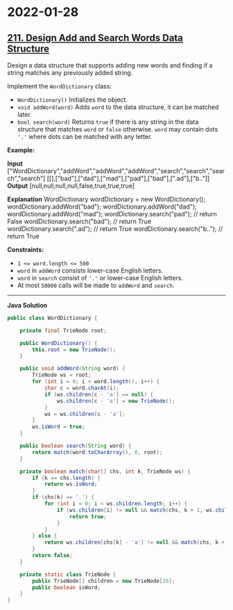 # 2022-01-28

## [211. Design Add and Search Words Data Structure](https://leetcode.com/problems/design-add-and-search-words-data-structure/)

Design a data structure that supports adding new words and finding if a string matches any previously added string.

Implement the `WordDictionary` class:

- `WordDictionary()` Initializes the object.
- `void addWord(word)` Adds `word` to the data structure, it can be matched later.
- `bool search(word)` Returns `true` if there is any string in the data structure that matches `word` or `false` otherwise. `word` may contain dots `'.'` where dots can be matched with any letter.

**Example:**

**Input**
\["WordDictionary","addWord","addWord","addWord","search","search","search","search"\]
\[\[\],\["bad"\],\["dad"\],\["mad"\],\["pad"\],\["bad"\],\[".ad"\],\["b.."\]\]
**Output**
\[null,null,null,null,false,true,true,true\]

**Explanation**
WordDictionary wordDictionary = new WordDictionary();
wordDictionary.addWord("bad");
wordDictionary.addWord("dad");
wordDictionary.addWord("mad");
wordDictionary.search("pad"); // return False
wordDictionary.search("bad"); // return True
wordDictionary.search(".ad"); // return True
wordDictionary.search("b.."); // return True

**Constraints:**

- `1 <= word.length <= 500`
- `word` in `addWord` consists lower-case English letters.
- `word` in `search` consist of `'.'` or lower-case English letters.
- At most `50000` calls will be made to `addWord` and `search`.

---

**Java Solution**

```java
public class WordDictionary {

    private final TrieNode root;

    public WordDictionary() {
        this.root = new TrieNode();
    }

    public void addWord(String word) {
        TrieNode ws = root;
        for (int i = 0; i < word.length(); i++) {
            char c = word.charAt(i);
            if (ws.children[c - 'a'] == null) {
                ws.children[c - 'a'] = new TrieNode();
            }
            ws = ws.children[c - 'a'];
        }
        ws.isWord = true;
    }

    public boolean search(String word) {
        return match(word.toCharArray(), 0, root);
    }

    private boolean match(char[] chs, int k, TrieNode ws) {
        if (k == chs.length) {
            return ws.isWord;
        }
        if (chs[k] == '.') {
            for (int i = 0; i < ws.children.length; i++) {
                if (ws.children[i] != null && match(chs, k + 1, ws.children[i])) {
                    return true;
                }
            }
        } else {
            return ws.children[chs[k] - 'a'] != null && match(chs, k + 1, ws.children[chs[k] - 'a']);
        }
        return false;
    }

    private static class TrieNode {
        public TrieNode[] children = new TrieNode[26];
        public boolean isWord;
    }
}
```
